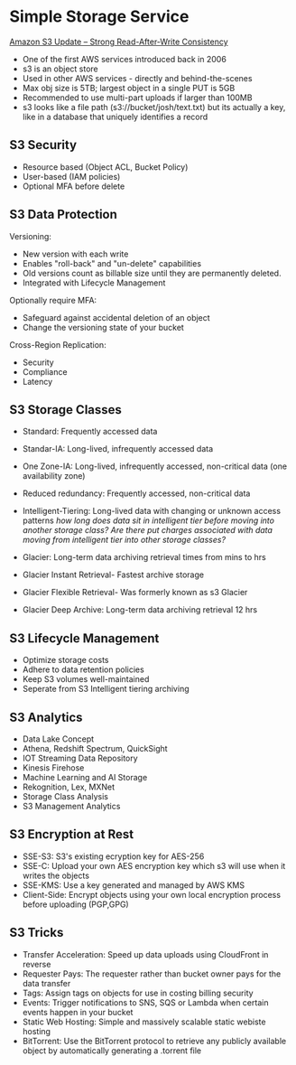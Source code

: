# Simple Storage Service #
[Amazon S3 Update – Strong Read-After-Write Consistency](https://aws.amazon.com/blogs/aws/amazon-s3-update-strong-read-after-write-consistency/)
- One of the first AWS services introduced back in 2006
- s3 is an object store
- Used in other AWS services - directly and behind-the-scenes
- Max obj size is 5TB; largest object in a single PUT is 5GB
- Recommended to use multi-part uploads if larger than 100MB
- s3 looks like a file path (s3://bucket/josh/text.txt) but its actually a key, like in a database that uniquely identifies a record

## S3 Security ##
- Resource based (Object ACL, Bucket Policy)
- User-based (IAM policies)
- Optional MFA before delete

## S3 Data Protection ##
Versioning:
- New version with each write
- Enables "roll-back" and "un-delete" capabilities
- Old versions count as billable size until they are permanently deleted.
- Integrated with Lifecycle Management

Optionally require MFA:
- Safeguard against accidental deletion of an object
- Change the versioning state of your bucket

Cross-Region Replication:
- Security
- Compliance
- Latency 

## S3 Storage Classes ##
- Standard: Frequently accessed data
- Standar-IA: Long-lived, infrequently accessed data
- One Zone-IA: Long-lived, infrequently accessed, non-critical data (one availability zone)
- Reduced redundancy: Frequently accessed, non-critical data
- Intelligent-Tiering: Long-lived data with changing or unknown access patterns
*how long does data sit in intelligent tier before moving into another storage class?*
*Are there put charges associated with data moving from intelligent tier into other storage classes?*

- Glacier: Long-term data archiving retrieval times from mins to hrs
- Glacier Instant Retrieval- Fastest archive storage
- Glacier Flexible Retrieval- Was formerly known as s3 Glacier
- Glacier Deep Archive: Long-term data archiving retrieval 12 hrs

## S3 Lifecycle Management ##
- Optimize storage costs
- Adhere to data retention policies
- Keep S3 volumes well-maintained
- Seperate from S3 Intelligent tiering archiving

## S3 Analytics ##
- Data Lake Concept
- Athena, Redshift Spectrum, QuickSight
- IOT Streaming Data Repository
- Kinesis Firehose
- Machine Learning and AI Storage
- Rekognition, Lex, MXNet
- Storage Class Analysis
- S3 Management Analytics

## S3 Encryption at Rest ##
- SSE-S3: S3's existing ecryption key for AES-256
- SSE-C: Upload your own AES encryption key which s3 will use when it writes the objects
- SSE-KMS: Use a key generated and managed by AWS KMS
- Client-Side: Encrypt objects using your own local encryption process before uploading (PGP,GPG)

## S3 Tricks ##
- Transfer Acceleration: Speed up data uploads using CloudFront in reverse
- Requester Pays: The requester rather than bucket owner pays for the data transfer
- Tags: Assign tags on objects for use in costing billing security
- Events: Trigger notifications to SNS, SQS or Lambda when certain events happen in your bucket
- Static Web Hosting: Simple and massively scalable static webiste hosting
- BitTorrent: Use the BitTorrent protocol to retrieve any publicly available object by automatically generating a .torrent file

